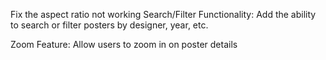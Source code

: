 Fix the aspect ratio not working
Search/Filter Functionality: Add the ability to search or filter posters by designer, year, etc.

Zoom Feature: Allow users to zoom in on poster details

